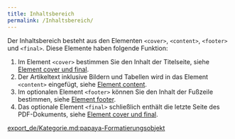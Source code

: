 ```yaml
---
title: Inhaltsbereich
permalink: /Inhaltsbereich/
---
```


Der Inhaltsbereich besteht aus den Elementen `<cover>`, `<content>`, `<footer>` und `<final>`. Diese Elemente haben folgende Funktion:

1.  Im Element `<cover>` bestimmen Sie den Inhalt der Titelseite, siehe [Element cover und final](/Element_cover_und_final ).
2.  Der Artikeltext inklusive Bildern und Tabellen wird in das Element `<content>` eingefügt, siehe [Element content](/Element_content ).
3.  Im optionalen Element `<footer>` können Sie den Inhalt der Fußzeile bestimmen, siehe [Element footer](/Element_footer ).
4.  Das optionale Element `<final>` schließlich enthält die letzte Seite des PDF-Dokuments, siehe [Element cover und final](/Element_cover_und_final ).

[export_de/Kategorie.md:papaya-Formatierungsobjekt](export_de/Kategorie.md:papaya-Formatierungsobjekt )